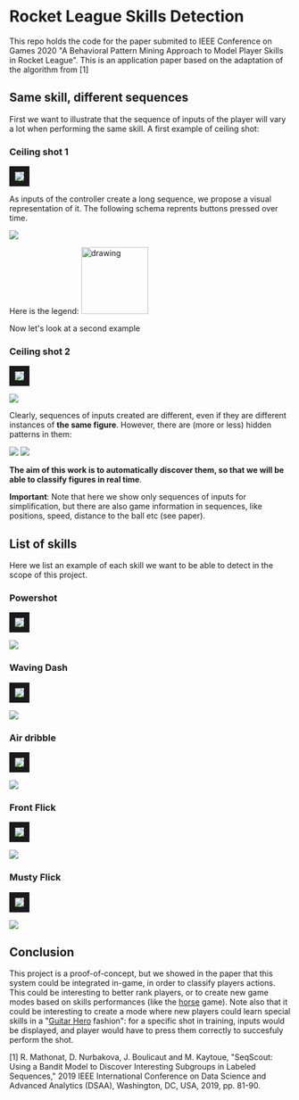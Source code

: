# Rocket League Skills Detection 

This repo holds the code for the paper submited to IEEE Conference on Games 2020 "A Behavioral Pattern Mining Approach to Model Player Skills in Rocket League". This is an application paper based on the adaptation of the algorithm from [1]

## Same skill, different sequences
First we want to illustrate that the sequence of inputs of the player will vary a lot when performing the same skill.
A first example of ceiling shot:
### Ceiling shot 1
<a href="https://www.youtube.com/watch?v=ybQJ1hs1slE
" target="_blank"><img src="https://raw.githubusercontent.com/Romathonat/RocketLeagueSkillsDetection/master/images/ceiling_shot_1_mini.png" border="10" /></a>

As inputs of the controller create a long sequence, we propose a visual representation of it. The following schema reprents buttons pressed over time.

![](https://raw.githubusercontent.com/Romathonat/RocketLeagueSkillsDetection/master/images/ceiling_shot_1.png)

Here is the legend:
<img src="https://raw.githubusercontent.com/Romathonat/RocketLeagueSkillsDetection/master/images/legend.png" alt="drawing" width="120"/>


Now let's look at a second example
### Ceiling shot 2
<a href="https://www.youtube.com/watch?v=WlWMyznvTj4" target="_blank"><img src="https://raw.githubusercontent.com/Romathonat/RocketLeagueSkillsDetection/master/images/ceiling_shot_2_mini.png" border="10" /></a>

![](https://raw.githubusercontent.com/Romathonat/RocketLeagueSkillsDetection/master/images/ceiling_shot_2.png)

Clearly, sequences of inputs created are different, even if they are different instances of **the same figure**. However, there are (more or less) hidden patterns in them:


![](https://raw.githubusercontent.com/Romathonat/RocketLeagueSkillsDetection/master/images/ceiling_2_pattern.png) 
![](https://raw.githubusercontent.com/Romathonat/RocketLeagueSkillsDetection/master/images/ceiling_1_pattern.png)


**The aim of this work is to automatically discover them, so that we will be able to classify figures in real time**. 
  
**Important**: Note that here we show only sequences of inputs for simplification, but there are also game information in sequences, like positions, speed, distance to the ball etc (see paper).

## List of skills
Here we list an example of each skill we want to be able to detect in the scope of this project.

### Powershot
<a href="https://www.youtube.com/watch?v=7D_QwT7jJxg" target="_blank"><img src="https://raw.githubusercontent.com/Romathonat/RocketLeagueSkillsDetection/master/images/powershot_mini.png" border="10" /></a>

![](https://raw.githubusercontent.com/Romathonat/RocketLeagueSkillsDetection/master/images/powershot.png)

### Waving Dash
<a href="https://www.youtube.com/watch?v=-eqBV1e0VVc" target="_blank"><img src="https://raw.githubusercontent.com/Romathonat/RocketLeagueSkillsDetection/master/images/waving_dash_mini.png" border="10" /></a>

![](https://raw.githubusercontent.com/Romathonat/RocketLeagueSkillsDetection/master/images/waving_dash.png)

### Air dribble
<a href="https://www.youtube.com/watch?v=EtEqgPVkC1U" target="_blank"><img src="https://raw.githubusercontent.com/Romathonat/RocketLeagueSkillsDetection/master/images/air_dribble_mini.png" border="10" /></a>

![](https://raw.githubusercontent.com/Romathonat/RocketLeagueSkillsDetection/master/images/air_dribble.png)

### Front Flick
<a href="https://www.youtube.com/watch?v=ArYibJO4sK8" target="_blank"><img src="https://raw.githubusercontent.com/Romathonat/RocketLeagueSkillsDetection/master/images/front_flick_mini.png" border="10" /></a>

![](https://raw.githubusercontent.com/Romathonat/RocketLeagueSkillsDetection/master/images/front_flick.png)

### Musty Flick
<a href="https://www.youtube.com/watch?v=o0FwER0dFgE" target="_blank"><img src="https://raw.githubusercontent.com/Romathonat/RocketLeagueSkillsDetection/master/images/musty_flick_mini.png" border="10" /></a>

![](https://raw.githubusercontent.com/Romathonat/RocketLeagueSkillsDetection/master/images/musyt_flick.png)

## Conclusion
This project is a proof-of-concept, but we showed in the paper that this system could be integrated in-game, in order to classify players actions. This could be interesting to better rank players, or to create new game modes based on skills performances (like the [horse](https://fr.wikipedia.org/wiki/HORSE_(basket-ball)) game). Note also that it could be interesting to create a mode where new players could learn special skills in a "[Guitar Hero](https://en.wikipedia.org/wiki/Guitar_Hero) fashion": for a specific shot in training, inputs would be displayed, and player would have to press them correctly to succesfuly perform the shot.

[1] R. Mathonat, D. Nurbakova, J. Boulicaut and M. Kaytoue, "SeqScout: Using a Bandit Model to Discover Interesting Subgroups in Labeled Sequences," 2019 IEEE International Conference on Data Science and Advanced Analytics (DSAA), Washington, DC, USA, 2019, pp. 81-90.
